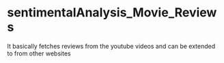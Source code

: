 # sentimentalAnalysis_Movie_Reviews
It basically fetches reviews from the youtube videos and can be extended to from other websites
